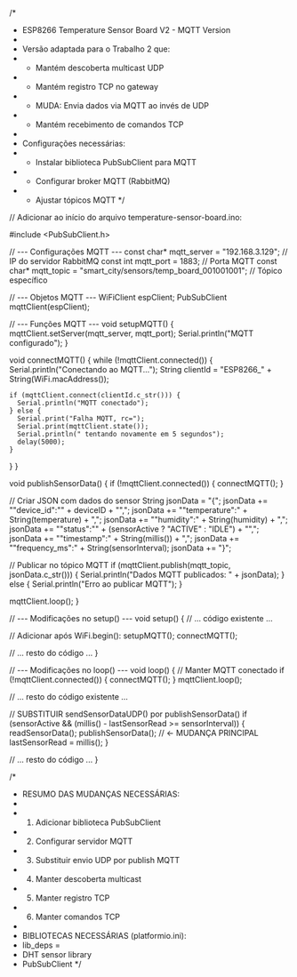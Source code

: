 /*
 * ESP8266 Temperature Sensor Board V2 - MQTT Version
 * 
 * Versão adaptada para o Trabalho 2 que:
 * - Mantém descoberta multicast UDP
 * - Mantém registro TCP no gateway
 * - MUDA: Envia dados via MQTT ao invés de UDP
 * - Mantém recebimento de comandos TCP
 * 
 * Configurações necessárias:
 * - Instalar biblioteca PubSubClient para MQTT
 * - Configurar broker MQTT (RabbitMQ)
 * - Ajustar tópicos MQTT
 */

// Adicionar ao início do arquivo temperature-sensor-board.ino:

#include <PubSubClient.h>

// --- Configurações MQTT ---
const char* mqtt_server = "192.168.3.129";  // IP do servidor RabbitMQ
const int mqtt_port = 1883;                 // Porta MQTT
const char* mqtt_topic = "smart_city/sensors/temp_board_001001001";  // Tópico específico

// --- Objetos MQTT ---
WiFiClient espClient;
PubSubClient mqttClient(espClient);

// --- Funções MQTT ---
void setupMQTT() {
  mqttClient.setServer(mqtt_server, mqtt_port);
  Serial.println("MQTT configurado");
}

void connectMQTT() {
  while (!mqttClient.connected()) {
    Serial.println("Conectando ao MQTT...");
    String clientId = "ESP8266_" + String(WiFi.macAddress());
    
    if (mqttClient.connect(clientId.c_str())) {
      Serial.println("MQTT conectado");
    } else {
      Serial.print("Falha MQTT, rc=");
      Serial.print(mqttClient.state());
      Serial.println(" tentando novamente em 5 segundos");
      delay(5000);
    }
  }
}

void publishSensorData() {
  if (!mqttClient.connected()) {
    connectMQTT();
  }
  
  // Criar JSON com dados do sensor
  String jsonData = "{";
  jsonData += "\"device_id\":\"" + deviceID + "\",";
  jsonData += "\"temperature\":" + String(temperature) + ",";
  jsonData += "\"humidity\":" + String(humidity) + ",";
  jsonData += "\"status\":\"" + (sensorActive ? "ACTIVE" : "IDLE") + "\",";
  jsonData += "\"timestamp\":" + String(millis()) + ",";
  jsonData += "\"frequency_ms\":" + String(sensorInterval);
  jsonData += "}";
  
  // Publicar no tópico MQTT
  if (mqttClient.publish(mqtt_topic, jsonData.c_str())) {
    Serial.println("Dados MQTT publicados: " + jsonData);
  } else {
    Serial.println("Erro ao publicar MQTT");
  }
  
  mqttClient.loop();
}

// --- Modificações no setup() ---
void setup() {
  // ... código existente ...
  
  // Adicionar após WiFi.begin():
  setupMQTT();
  connectMQTT();
  
  // ... resto do código ...
}

// --- Modificações no loop() ---
void loop() {
  // Manter MQTT conectado
  if (!mqttClient.connected()) {
    connectMQTT();
  }
  mqttClient.loop();
  
  // ... resto do código existente ...
  
  // SUBSTITUIR sendSensorDataUDP() por publishSensorData()
  if (sensorActive && (millis() - lastSensorRead >= sensorInterval)) {
    readSensorData();
    publishSensorData();  // ← MUDANÇA PRINCIPAL
    lastSensorRead = millis();
  }
  
  // ... resto do código ...
}

/*
 * RESUMO DAS MUDANÇAS NECESSÁRIAS:
 * 
 * 1. Adicionar biblioteca PubSubClient
 * 2. Configurar servidor MQTT
 * 3. Substituir envio UDP por publish MQTT
 * 4. Manter descoberta multicast
 * 5. Manter registro TCP
 * 6. Manter comandos TCP
 * 
 * BIBLIOTECAS NECESSÁRIAS (platformio.ini):
 * lib_deps = 
 *   DHT sensor library
 *   PubSubClient
 */
